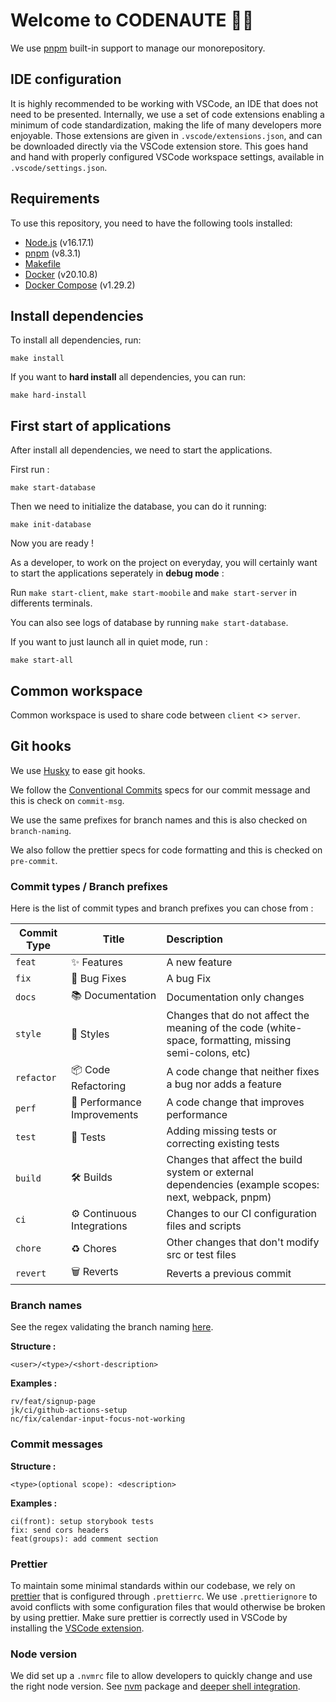 # Welcome to CODENAUTE 🧑🚀

We use [pnpm](https://pnpm.io/workspaces) built-in support to manage our monorepository.

## IDE configuration

It is highly recommended to be working with VSCode, an IDE that does not need to be presented. Internally, we use a set of code extensions enabling a minimum of code standardization, making the life of many developers more enjoyable. Those extensions are given in `.vscode/extensions.json`, and can be downloaded directly via the VSCode extension store. This goes hand and hand with properly configured VSCode workspace settings, available in `.vscode/settings.json`.

## Requirements

To use this repository, you need to have the following tools installed:

- [Node.js](https://nodejs.org/en/) (v16.17.1)
- [pnpm](https://pnpm.io/installation) (v8.3.1)
- [Makefile](https://perso.univ-lyon1.fr/jean-claude.iehl/Public/educ/Makefile.html)
- [Docker](https://docs.docker.com/get-docker/) (v20.10.8)
- [Docker Compose](https://docs.docker.com/compose/install/) (v1.29.2)

## Install dependencies

To install all dependencies, run:

```
make install
```

If you want to **hard install** all dependencies, you can run:

```
make hard-install
```

## First start of applications

After install all dependencies, we need to start the applications.

First run :

```
make start-database
```

Then we need to initialize the database, you can do it running:

```
make init-database
```

Now you are ready !

As a developer, to work on the project on everyday, you will certainly want to start the applications seperately in **debug mode** :

Run `make start-client`, `make start-moobile` and `make start-server` in differents terminals.

You can also see logs of database by running `make start-database`.

If you want to just launch all in quiet mode, run :

```
make start-all
```

## Common workspace

Common workspace is used to share code between `client` <> `server`.

## Git hooks

We use [Husky](https://typicode.github.io/husky/) to ease git hooks.

We follow the [Conventional Commits](https://www.conventionalcommits.org/en/v1.0.0/) specs for our commit message and this is check on `commit-msg`.

We use the same prefixes for branch names and this is also checked on `branch-naming`.

We also follow the prettier specs for code formatting and this is checked on `pre-commit`.

### Commit types / Branch prefixes

Here is the list of commit types and branch prefixes you can chose from :

| Commit Type | Title                       | Description                                                                                            |
| ----------- | --------------------------- | :----------------------------------------------------------------------------------------------------- |
| `feat`      | ✨ Features                 | A new feature                                                                                          |
| `fix`       | 🐛 Bug Fixes                | A bug Fix                                                                                              |
| `docs`      | 📚 Documentation            | Documentation only changes                                                                             |
| `style`     | 💎 Styles                   | Changes that do not affect the meaning of the code (white-space, formatting, missing semi-colons, etc) |
| `refactor`  | 📦 Code Refactoring         | A code change that neither fixes a bug nor adds a feature                                              |
| `perf`      | 🚀 Performance Improvements | A code change that improves performance                                                                |
| `test`      | 🚨 Tests                    | Adding missing tests or correcting existing tests                                                      |
| `build`     | 🛠 Builds                    | Changes that affect the build system or external dependencies (example scopes: next, webpack, pnpm)    |
| `ci`        | ⚙️ Continuous Integrations  | Changes to our CI configuration files and scripts                                                      |
| `chore`     | ♻️ Chores                   | Other changes that don't modify src or test files                                                      |
| `revert`    | 🗑 Reverts                   | Reverts a previous commit                                                                              |

### Branch names

See the regex validating the branch naming [here](.husky/branch-naming).

**Structure :**

```
<user>/<type>/<short-description>
```

**Examples :**

```
rv/feat/signup-page
jk/ci/github-actions-setup
nc/fix/calendar-input-focus-not-working
```

### Commit messages

**Structure :**

```
<type>(optional scope): <description>
```

**Examples :**

```
ci(front): setup storybook tests
fix: send cors headers
feat(groups): add comment section
```

### Prettier

To maintain some minimal standards within our codebase, we rely on [prettier](https://prettier.io/) that is configured through `.prettierrc`. We use `.prettierignore` to avoid conflicts with some configuration files that would otherwise be broken by using prettier. Make sure prettier is correctly used in VSCode by installing the [VSCode extension](https://marketplace.visualstudio.com/items?itemName=esbenp.prettier-vscode).

### Node version

We did set up a `.nvmrc` file to allow developers to quickly change and use the right node version. See [nvm](https://github.com/nvm-sh/nvm) package and [deeper shell integration](https://github.com/nvm-sh/nvm#deeper-shell-integration).
